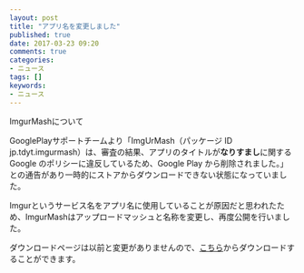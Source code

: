 ```yaml
---
layout: post
title: "アプリ名を変更しました"
published: true
date: 2017-03-23 09:20
comments: true
categories:
- ニュース
tags: []
keywords:
- ニュース
---
```

ImgurMashについて

GooglePlayサポートチームより「ImgUrMash（パッケージ ID jp.tdyt.imgurmash）は、審査の結果、アプリのタイトルが**なりすまし**に関する Google のポリシーに違反しているため、Google Play から削除されました。」との通告があり一時的にストアからダウンロードできない状態になっていました。

Imgurというサービス名をアプリ名に使用していることが原因だと思われたため、ImgurMashはアップロードマッシュと名称を変更し、再度公開を行いました。

ダウンロードページは以前と変更がありませんので、[こちら](https://play.google.com/store/apps/details?id=jp.tdyt.imgurmash&amp;hl=ja "こちら")からダウンロードすることができます。